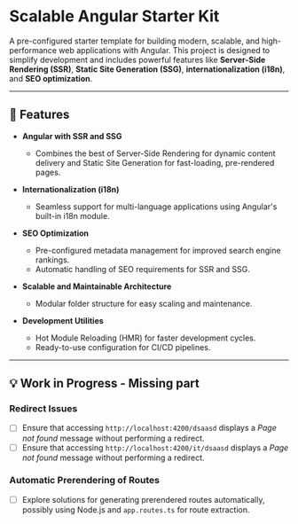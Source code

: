 # Scalable Angular Starter Kit

A pre-configured starter template for building modern, scalable, and high-performance web applications with Angular. This project is designed to simplify development and includes powerful features like **Server-Side Rendering (SSR)**, **Static Site Generation (SSG)**, **internationalization (i18n)**, and **SEO optimization**.

---

## 🚀 Features

- **Angular with SSR and SSG**
  - Combines the best of Server-Side Rendering for dynamic content delivery and Static Site Generation for fast-loading, pre-rendered pages.

- **Internationalization (i18n)**
  - Seamless support for multi-language applications using Angular's built-in i18n module.

- **SEO Optimization**
  - Pre-configured metadata management for improved search engine rankings.
  - Automatic handling of SEO requirements for SSR and SSG.

- **Scalable and Maintainable Architecture**
  - Modular folder structure for easy scaling and maintenance.

- **Development Utilities**
  - Hot Module Reloading (HMR) for faster development cycles.
  - Ready-to-use configuration for CI/CD pipelines.

---

## 💡 Work in Progress - Missing part

### Redirect Issues
- [ ] Ensure that accessing `http://localhost:4200/dsaasd` displays a *Page not found* message without performing a redirect.
- [ ] Ensure that accessing `http://localhost:4200/it/dsaasd` displays a *Page not found* message without performing a redirect.

### Automatic Prerendering of Routes
- [ ] Explore solutions for generating prerendered routes automatically, possibly using Node.js and `app.routes.ts` for route extraction.

